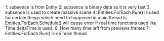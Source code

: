 1: subsence is from Entity
2: subsence is binary data so it is very fast
3: subsence is used to create massive scene
4: Entities.ForEach.Run() is used for certain things which need to happened in main thread
5: Entities.ForEach.Schedule() will cause error if real time functions used like Time.deltaTime is used.
6: How many time left from previews frames
7: Entities.ForEach.Run() is on main thread
